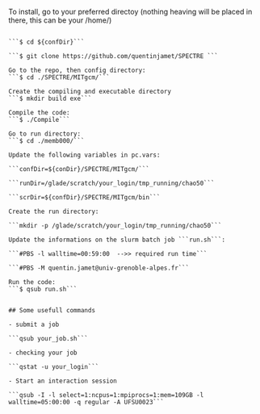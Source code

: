 To install, go to your preferred directoy (nothing heaving will be placed in there, this can be your /home/)

```$ confDir=${/your/pref/dir/}

```$ cd ${confDir}```

```$ git clone https://github.com/quentinjamet/SPECTRE ```

Go to the repo, then config directory:
```$ cd ./SPECTRE/MITgcm/```

Create the compiling and executable directory
```$ mkdir build exe```

Compile the code:
```$ ./Compile```

Go to run directory:
```$ cd ./memb000/```

Update the following variables in pc.vars:

```confDir=${conDir}/SPECTRE/MITgcm/```

```runDir=/glade/scratch/your_login/tmp_running/chao50```

```scrDir=${confDir}/SPECTRE/MITgcm/bin```

Create the run directory:

```mkdir -p /glade/scratch/your_login/tmp_running/chao50```

Update the informations on the slurm batch job ```run.sh```:

```#PBS -l walltime=00:59:00  -->> required run time```

```#PBS -M quentin.jamet@univ-grenoble-alpes.fr```

Run the code:
```$ qsub run.sh```


## Some usefull commands

- submit a job

```qsub your_job.sh```

- checking your job

```qstat -u your_login```

- Start an interaction session

```qsub -I -l select=1:ncpus=1:mpiprocs=1:mem=109GB -l walltime=05:00:00 -q regular -A UFSU0023```
